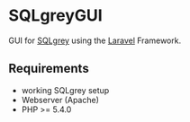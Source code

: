 SQLgreyGUI
==========

GUI for [SQLgrey](http://sqlgrey.sourceforge.net/) using the [Laravel](http://laravel.com/) Framework.

## Requirements

* working SQLgrey setup
* Webserver (Apache)
* PHP >= 5.4.0
